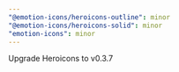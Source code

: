 ```yaml
---
"@emotion-icons/heroicons-outline": minor
"@emotion-icons/heroicons-solid": minor
"emotion-icons": minor
---
```


Upgrade Heroicons to v0.3.7
